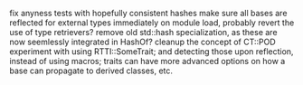 fix anyness tests with hopefully consistent hashes
make sure all bases are reflected for external types immediately on module load, probably revert the use of type retrievers?
remove old std::hash specialization, as these are now seemlessly integrated in HashOf?
cleanup the concept of CT::POD
experiment with using RTTI::SomeTrait; and detecting those upon reflection, instead of using macros; traits can have more advanced options on how a base can propagate to derived classes, etc.